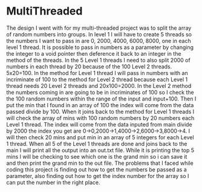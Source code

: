 # MultiThreaded

  The design I went with for my multi-threaded project was to split the array of random numbers into groups. In level 1 I will have to create 5 threads so the numbers I want to pass in are 0, 2000, 4000, 6000, 8000, one in each level 1 thread. It is possible to pass in numbers as a parameter by changing the integer to a void pointer then deference it back to an integer in the method of the threads. In the 5 Level 1 threads I need to also split 2000 of numbers in each thread by 20 because of the 100 Level 2 threads. 5x20=100. In the method for Level 1 thread I will pass in numbers with an incriminate of 100 to the method for Level 2 thread because each Level 1 thread needs 20 Level 2 threads and 20x100=2000. In the Level 2 method the numbers coming in are going to be in incriminates of 100 so I check the the 100 random numbers within the range of the input and input+100. Then I put the min that I found in an array of 100 the index will come from the data passed divide by 100. When it joins back to the method for Level 1 threads I will check the array of mins with 100 random numbers by 20 numbers each Level 1 thread. The index will come from the data inputed from main divide by 2000 the index you get are 0->0,2000->1,4000->2,6000->3,8000->4. I will then check 20 mins and put min in an array of 5  integers for each Level 1 thread. When all 5 of the Level 1 threads are done and joins back to the main I will print all the output into an out.txt file. While it is printing the top 5 mins I will be checking to see which one is the grand min so i can save it and then print the grand min to the out file. The problems that I faced while coding this project is finding out how to get the numbers be passed as a parameter, also finding out how to get the index number for the array so I can put the number in the right place.
